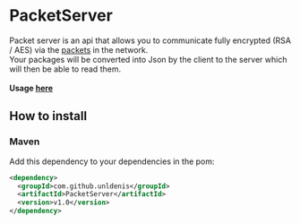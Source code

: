 # PacketServer
Packet server is an api that allows you to communicate fully encrypted (RSA / AES) via the <a href="https://github.com/unldenis/PacketServer/blob/3b9685a3d16fa8a3d7e96882f25ff92db3b1fe8e/src/main/java/com/github/unldenis/packet/Packet.java#L6">packets</a> in the network.<br>
Your packages will be converted into Json by the client to the server which will then be able to read them.
<br><br><b>Usage <a href="https://github.com/unldenis/PacketServer/tree/master/src/test/java">here</a></b>
  
## How to install<br>
### Maven<br>
Add this dependency to your dependencies in the pom:<br>
```xml
<dependency>
  <groupId>com.github.unldenis</groupId>
  <artifactId>PacketServer</artifactId>
  <version>v1.0</version>
</dependency>
```
